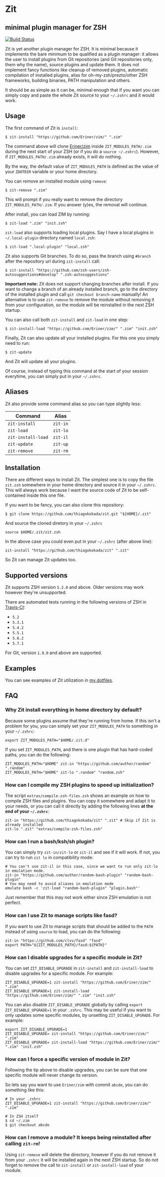# Zit

## minimal plugin manager for ZSH

[![Build Status](https://travis-ci.org/thiagokokada/zit.svg?branch=master)](https://travis-ci.org/thiagokokada/zit)

Zit is yet another plugin manager for ZSH. It is minimal because it implements
the bare minimum to be qualified as a plugin manager: it allows the user to
install plugins from Git repositories (and Git repositories only, them why
the name), source plugins and update them. It does not implement fancy
functions like cleanup of removed plugins, automatic compilation of installed
plugins, alias for oh-my-zsh/prezto/other ZSH frameworks, building binaries,
PATH manipulation and others.

It should be as simple as it can be, minimal enough that if you want you can
simply copy and paste the whole Zit source to your `~/.zshrc` and it would
work.

## Usage

The first command of Zit is `install`:

    $ zit-install "https://github.com/Eriner/zim/" ".zim"

The command above will clone [Eriner/zim](https://github.com/Eriner/zim) inside
`ZIT_MODULES_PATH/.zim` during the next start of your ZSH (or if you do a
`source ~/.zshrc`). However, if `ZIT_MODULES_PATH/.zim` already exists, it will
do nothing.

By the way, the default value of `ZIT_MODULES_PATH` is defined as the value of
your `ZDOTDIR` variable or your home directory.

You can remove an installed module using `remove`:

    $ zit-remove ".zim"

This will prompt if you really want to remove the directory `ZIT_MODULES_PATH/.zim`.
If you answer (y)es, the removal will continue.

After install, you can load ZIM by running:

    $ zit-load ".zim" "init.zsh"

`zit-load` also supports loading local plugins. Say I have a local plugins in
`~/.local-plugin` directory named `local.zsh`:

    $ zit-load ".local-plugin" "local.zsh"

Zit also supports Git branches. To do so, pass the branch using `#branch` after
the repository url during `zit-install` call:

    $ zit-install "https://github.com/zsh-users/zsh-autosuggestions#develop" ".zsh-autosuggestions"

**Important note:** Zit does not support changing branches after install. If
you want to change a branch of an already installed branch, go to the directory
of the installed plugin and call `git checkout branch-name` manually! An alternative
is to use `zit-remove` to remove the module without removing it from your configuration,
so the module will be reinstalled in the next ZSH startup.

You can also call both `zit-install` and `zit-load` in one step:

    $ zit-install-load "https://github.com/Eriner/zim/" ".zim" "init.zsh"

Finally, Zit can also update all your installed plugins. For this one you
simply need to run:

    $ zit-update

And Zit will update all your plugins.

Of course, instead of typing this command at the start of your session
everytime, you can simply put in your `~/.zshrc`.

## Aliases

Zit also provide some command alias so you can type slightly less:

| Command            | Alias    |
| ------------------ | -------- |
| `zit-install`      | `zit-in` |
| `zit-load`         | `zit-lo` |
| `zit-install-load` | `zit-il` |
| `zit-update`       | `zit-up` |
| `zit-remove`       | `zit-rm` |

## Installation

There are different ways to install Zit. The simplest one is to copy the file
`zit.zsh` somewhere in your home directory and source it in your `~/.zshrc`.
This will always work because I want the source code of Zit to be
self-contained inside this one file.

If you want to be fancy, you can also clone this repository:

    $ git clone https://github.com/thiagokokada/zit.git "${HOME}/.zit"

And source the cloned diretory in your `~/.zshrc`

    source $HOME/.zit/zit.zsh

In the above case you could even put in your `~/.zshrc` (after above line):

    zit-install "https://github.com/thiagokokada/zit" ".zit"

So Zit can manage Zit updates too.

## Supported versions

Zit supports ZSH version `5.2.0` and above. Older versions may work however
they're unsupported.

There are automated tests running in the following versions of ZSH in
[Travis-CI](https://travis-ci.org/thiagokokada/zit):

- `5.2`
- `5.3.1`
- `5.4.2`
- `5.5.1`
- `5.6.2`
- `5.7.1`

For Git, version `1.9.0` and above are supported.

## Examples

You can see examples of Zit utilization in
[my dotfiles](https://github.com/thiagokokada/dotfiles/tree/master/zsh).

## FAQ

### Why Zit install everything in home directory by default?

Because some plugins assume that they're running from home. If this isn't a
problem for you, you can simply set your `ZIT_MODULES_PATH` to something in
your `~/.zshrc`:

    export ZIT_MODULES_PATH="$HOME/.zit.d"

If you set `ZIT_MODULES_PATH`, and there is one plugin that has hard-coded
paths, you can do the following:

    ZIT_MODULES_PATH="$HOME" zit-in "https://github.com/author/random" ".random"
    ZIT_MODULES_PATH="$HOME" zit-lo ".random" "random.zsh"

### How can I compile my ZSH plugins to speed up initialization?

The script `extras/compile-zsh-files.zsh` shows an example on how to compile
ZSH files and plugins. You can copy it somewhere and adapt it to your needs,
or you can call it directly by adding the following lines **at the end of your
`~/.zshrc`**:

    zit-in "https://github.com/thiagokokada/zit" ".zit" # Skip if Zit is already installed
    zit-lo ".zit" "extras/compile-zsh-files.zsh"

### How can I run a bash/ksh/sh plugin?

You can simply try `zit-in/zit-lo` or `zit-il` and see if it will work. If
not, you can try to run `zit lo` in compatibility mode:

    # You can't use zit-il in this case, since we want to run only zit-lo in emulation mode.
    zit-in "https://github.com/author/random-bash-plugin" "random-bash-plugin"
    # You may need to avoid aliases in emulation mode
    emulate bash -c 'zit-load "random-bash-plugin" "plugin.bash"'

Just remember that this may not work either since ZSH emulation is not
perfect.

### How can I use Zit to manage scripts like fasd?

If you want to use Zit to manage scripts that should be added to the `PATH`
instead of using `source` to load, you can do the following:

    zit-in "https://github.com/clvv/fasd" "fasd"
    export PATH="${ZIT_MODULES_PATH}/fasd:${PATH}"

### How can I disable upgrades for a specific module in Zit?

You can set `ZIT_DISABLE_UPGRADE` in `zit-install` and `zit-install-load` to
disable upgrades for a specific module. For example:

    ZIT_DISABLE_UPGRADE=1 zit-install "https://github.com/Eriner/zim/" ".zim"
    ZIT_DISABLE_UPGRADE=1 zit-install-load "https://github.com/Eriner/zim/" ".zim" "init.zsh"

You can also disable `ZIT_DISABLE_UPGRADE` globally by calling `export
ZIT_DISABLE_UPGRADE=1` in your `.zshrc`. This may be useful if you want to only
updates some specific modules, by unsetting `ZIT_DISABLE_UPGRADE`. For example:

    export ZIT_DISABLE_UPGRADE=1
    ZIT_DISABLE_UPGRADE= zit-install "https://github.com/Eriner/zim/" ".zim"
    ZIT_DISABLE_UPGRADE= zit-install-load "https://github.com/Eriner/zim/" ".zim" "init.zsh"

### How can I force a specific version of module in Zit?

Following the tip above to disable upgrades, you can be sure that one specific
module will never change its version.

So lets say you want to use `Eriner/zim` with commit `abcde`, you can do
something like this:

    # In your .zshrc
    ZIT_DISABLE_UPGRADE=1 zit-install "https://github.com/Eriner/zim/" ".zim"

    # In ZSH itself
    $ cd ~/.zim
    $ git checkout abcde

### How can I remove a module? It keeps being reinstalled after calling `zit-rm`!

Using `zit-remove` will delete the directory, however if you do not remove it from
your `.zshrc` it will be installed again in the next ZSH startup. So do not forget
to remove the call to `zit-install` or `zit-install-load` of your module.
